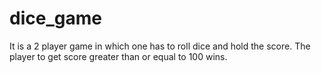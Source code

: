 # dice_game
It is a 2 player game in which one has to roll dice and hold the score. The player to get score greater than or equal to 100 wins.
